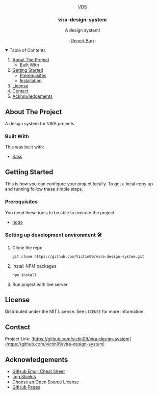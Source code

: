 <!-- PROJECT LOGO -->
<br />
<p align="center">
  <a href="https://github.com/victin09/vira-design-system">
    <!-- <img src="images/logo.png" alt="Logo" width="80" height="80"> -->
    VDS
  </a>

  <h3 align="center">vira-design-system</h3>

  <p align="center">
    A design system!
    <br />
    <br />
    <!-- <a href="https://github.com/victin09/vira-design-system">View Demo</a> -->
    ·
    <a href="https://github.com/victin09/vira-design-system/issues">Report Bug</a>
    ·
    <!-- <a href="https://github.com/victin09/vira-design-system/issues">Request Feature</a> -->
  </p>
</p>



<!-- TABLE OF CONTENTS -->
<details open="open">
  <summary>Table of Contents</summary>
  <ol>
    <li>
      <a href="#about-the-project">About The Project</a>
      <ul>
        <li><a href="#built-with">Built With</a></li>
      </ul>
    </li>
    <li>
      <a href="#getting-started">Getting Started</a>
      <ul>
        <li><a href="#prerequisites">Prerequisites</a></li>
        <li><a href="#installation">Installation</a></li>
      </ul>
    </li>
    <li><a href="#license">License</a></li>
    <li><a href="#contact">Contact</a></li>
    <li><a href="#acknowledgements">Acknowledgements</a></li>
  </ol>
</details>



<!-- ABOUT THE PROJECT -->
## About The Project

A design system for VIRA projects.

### Built With

This was built with:
* [Sass](https://sass-lang.com/)

<!-- GETTING STARTED -->
## Getting Started

This is how you can configure your project locally.
To get a local copy up and running follow these simple steps.

### Prerequisites

You need these tools to be able to execute the project.
* [node](https://nodejs.org/)

### Setting up development environment 🛠

1. Clone the repo
   ```sh
   git clone https://github.com/Victin09/vira-design-system.git
   ```
2. Install NPM packages
   ```sh
   npm install
   ```
3. Run project with live server


<!-- LICENSE -->
## License

Distributed under the MIT License. See `LICENSE` for more information.


<!-- CONTACT -->
## Contact

<!-- Victor Gomez - [@your_twitter](https://twitter.com/your_username) - email@example.com -->

Project Link: [https://github.com/victin09/vira-design-system](https://github.com/victin09/vira-design-system)


<!-- ACKNOWLEDGEMENTS -->
## Acknowledgements
* [GitHub Emoji Cheat Sheet](https://www.webpagefx.com/tools/emoji-cheat-sheet)
* [Img Shields](https://shields.io)
* [Choose an Open Source License](https://choosealicense.com)
* [GitHub Pages](https://pages.github.com)